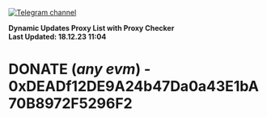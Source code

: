 [![Telegram channel](https://img.shields.io/endpoint?url=https://runkit.io/damiankrawczyk/telegram-badge/branches/master?url=https://t.me/n4z4v0d)](https://t.me/n4z4v0d) 

**Dynamic Updates Proxy List with Proxy Checker**  
**Last Updated: 18.12.23 11:04**

# DONATE (_any evm_) - 0xDEADf12DE9A24b47Da0a43E1bA70B8972F5296F2
